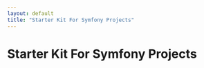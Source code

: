 ```yaml
---
layout: default
title: "Starter Kit For Symfony Projects"
---
```


# Starter Kit For Symfony Projects
